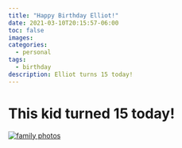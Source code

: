```yaml
---
title: "Happy Birthday Elliot!"
date: 2021-03-10T20:15:57-06:00
toc: false
images:
categories:
  - personal
tags: 
  - birthday
description: Elliot turns 15 today!
---
```


# This kid turned 15 today!

[![family photos](/images/IMG_1674.jpeg)](/images/IMG_1674.jpeg)